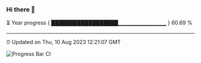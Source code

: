 ### Hi there 👋

⏳ Year progress { ██████████████████▁▁▁▁▁▁▁▁▁▁▁▁ } 60.69 %

---

⏰ Updated on Thu, 10 Aug 2023 12:21:07 GMT

![Progress Bar CI](https://github.com/liununu/liununu/workflows/Progress%20Bar%20CI/badge.svg)
